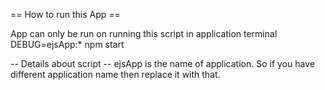 == How to run this App ==

App can only be run on running this script in application terminal 
DEBUG=ejsApp:* npm start

-- Details about script -- 
ejsApp is the name of application. So if you have different application name then replace it with that.
